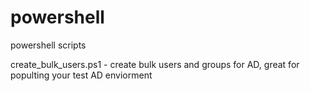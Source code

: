 # powershell
powershell scripts

create_bulk_users.ps1 - create bulk users and groups for AD, great for populting your test AD enviorment
